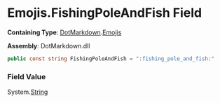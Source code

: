 # Emojis\.FishingPoleAndFish Field

**Containing Type**: [DotMarkdown](../../README.md)\.[Emojis](../README.md)

**Assembly**: DotMarkdown\.dll

```csharp
public const string FishingPoleAndFish = ":fishing_pole_and_fish:"
```

### Field Value

System\.[String](https://docs.microsoft.com/en-us/dotnet/api/system.string)